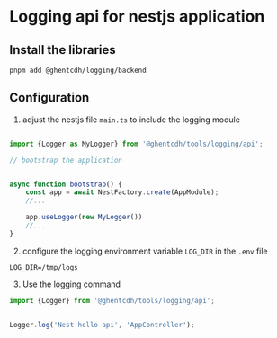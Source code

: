 # Logging api for nestjs application

## Install the libraries

```ssh
pnpm add @ghentcdh/logging/backend 
```

## Configuration

1. adjust the nestjs file `main.ts` to include the logging module

```typescript

import {Logger as MyLogger} from '@ghentcdh/tools/logging/api';

// bootstrap the application


async function bootstrap() {
    const app = await NestFactory.create(AppModule);
    //...

    app.useLogger(new MyLogger())
    //...
}

```

2. configure the logging environment variable ```LOG_DIR``` in the `.env` file

```
LOG_DIR=/tmp/logs
```

3. Use the logging command

```typescript
import {Logger} from '@ghentcdh/tools/logging/api';


Logger.log('Nest hello api', 'AppController');
```
